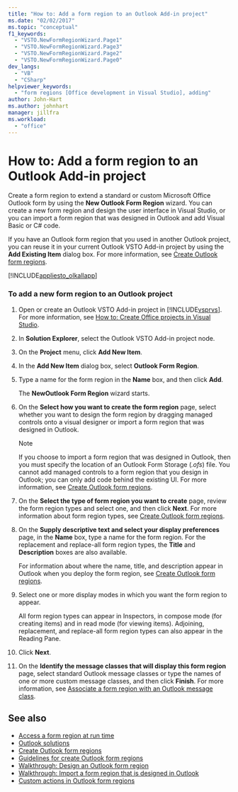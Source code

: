 ```yaml
---
title: "How to: Add a form region to an Outlook Add-in project"
ms.date: "02/02/2017"
ms.topic: "conceptual"
f1_keywords:
  - "VSTO.NewFormRegionWizard.Page1"
  - "VSTO.NewFormRegionWizard.Page3"
  - "VSTO.NewFormRegionWizard.Page2"
  - "VSTO.NewFormRegionWizard.Page0"
dev_langs:
  - "VB"
  - "CSharp"
helpviewer_keywords:
  - "form regions [Office development in Visual Studio], adding"
author: John-Hart
ms.author: johnhart
manager: jillfra
ms.workload:
  - "office"
---
```

# How to: Add a form region to an Outlook Add-in project
  Create a form region to extend a standard or custom Microsoft Office Outlook form by using the **New Outlook Form Region** wizard. You can create a new form region and design the user interface in Visual Studio, or you can import a form region that was designed in Outlook and add Visual Basic or C# code.

 If you have an Outlook form region that you used in another Outlook project, you can reuse it in your current Outlook VSTO Add-in project by using the **Add Existing Item** dialog box. For more information, see [Create Outlook form regions](../vsto/creating-outlook-form-regions.md).

 [!INCLUDE[appliesto_olkallapp](../vsto/includes/appliesto-olkallapp-md.md)]

### To add a new form region to an Outlook project

1. Open or create an Outlook VSTO Add-in project in [!INCLUDE[vsprvs](../sharepoint/includes/vsprvs-md.md)]. For more information, see [How to: Create Office projects in Visual Studio](../vsto/how-to-create-office-projects-in-visual-studio.md).

2. In **Solution Explorer**, select the Outlook VSTO Add-in project node.

3. On the **Project** menu, click **Add New Item**.

4. In the **Add New Item** dialog box, select **Outlook Form Region**.

5. Type a name for the form region in the **Name** box, and then click **Add**.

     The **NewOutlook Form Region** wizard starts.

6. On the **Select how you want to create the form region** page, select whether you want to design the form region by dragging managed controls onto a visual designer or import a form region that was designed in Outlook.

    > [!NOTE]
    > If you choose to import a form region that was designed in Outlook, then you must specify the location of an Outlook Form Storage (*.ofs*) file. You cannot add managed controls to a form region that you design in Outlook; you can only add code behind the existing UI. For more information, see [Create Outlook form regions](../vsto/creating-outlook-form-regions.md).

7. On the **Select the type of form region you want to create** page, review the form region types and select one, and then click **Next**. For more information about form region types, see [Create Outlook form regions](../vsto/creating-outlook-form-regions.md).

8. On the **Supply descriptive text and select your display preferences** page, in the **Name** box, type a name for the form region. For the replacement and replace-all form region types, the **Title** and **Description** boxes are also available.

     For information about where the name, title, and description appear in Outlook when you deploy the form region, see [Create Outlook form regions](../vsto/creating-outlook-form-regions.md).

9. Select one or more display modes in which you want the form region to appear.

     All form region types can appear in Inspectors, in compose mode (for creating items) and in read mode (for viewing items). Adjoining, replacement, and replace-all form region types can also appear in the Reading Pane.

10. Click **Next**.

11. On the **Identify the message classes that will display this form region** page, select standard Outlook message classes or type the names of one or more custom message classes, and then click **Finish**. For more information, see [Associate a form region with an Outlook message class](../vsto/associating-a-form-region-with-an-outlook-message-class.md).

## See also
- [Access a form region at run time](../vsto/accessing-a-form-region-at-run-time.md)
- [Outlook solutions](../vsto/outlook-solutions.md)
- [Create Outlook form regions](../vsto/creating-outlook-form-regions.md)
- [Guidelines for create Outlook form regions](../vsto/guidelines-for-creating-outlook-form-regions.md)
- [Walkthrough: Design an Outlook form region](../vsto/walkthrough-designing-an-outlook-form-region.md)
- [Walkthrough: Import a form region that is designed in Outlook](../vsto/walkthrough-importing-a-form-region-that-is-designed-in-outlook.md)
- [Custom actions in Outlook form regions](../vsto/custom-actions-in-outlook-form-regions.md)
